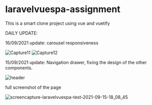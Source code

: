 # laravelvuespa-assignment
This is a smart clone project using vue and vuetify

DAILY UPDATE:

16/09/2021 update: carousel responsiveness

![Capture11](https://user-images.githubusercontent.com/51391240/133587087-90df7acb-001f-4210-9010-a5dd7c0f81fa.JPG)
![Capture12](https://user-images.githubusercontent.com/51391240/133587095-46d78342-ebcd-45c1-a5e4-2beb192787f6.JPG)

15/09/2021 update: Navigation drawer, fixing the design of the other components.

![header](https://user-images.githubusercontent.com/51391240/133416074-51646b79-4ab5-4e18-b181-20af6875b5a7.JPG)


full screenshot of the page

![screencapture-laravelvuespa-test-2021-09-15-18_08_45](https://user-images.githubusercontent.com/51391240/133417570-ef34bc19-b759-4c23-bda7-3a06013f36f7.png)
